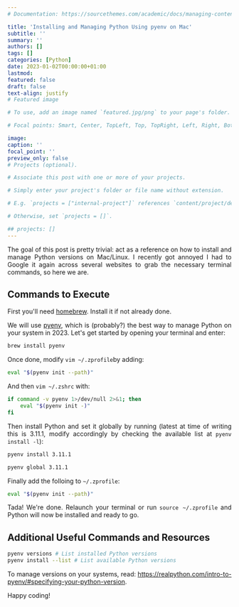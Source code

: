 ```yaml
---
# Documentation: https://sourcethemes.com/academic/docs/managing-content/

title: 'Installing and Managing Python Using pyenv on Mac'
subtitle: ''
summary: ''
authors: []
tags: []
categories: [Python]
date: 2023-01-02T00:00:00+01:00
lastmod:
featured: false
draft: false
text-align: justify
# Featured image

# To use, add an image named `featured.jpg/png` to your page's folder.

# Focal points: Smart, Center, TopLeft, Top, TopRight, Left, Right, BottomLeft, Bottom, BottomRight.

image:
caption: ''
focal_point: ''
preview_only: false
# Projects (optional).

# Associate this post with one or more of your projects.

# Simply enter your project's folder or file name without extension.

# E.g. `projects = ["internal-project"]` references `content/project/deep-learning/index.md`.

# Otherwise, set `projects = []`.

## projects: []
---
```


<div style="text-align: justify">    
  
The goal of this post is pretty trivial: act as a reference on how to install and manage Python versions on Mac/Linux. I recently got annoyed I had to Google it again across several websites to grab the necessary terminal commands, so here we are.


## Commands to Execute

First you'll need [homebrew](https://brew.sh/). Install it if not already done.

We will use [pyenv](https://github.com/pyenv/pyenv), which is (probably?) the best way to manage Python on your system in 2023. Let's get started by opening your terminal and enter:

```bash
brew install pyenv
```

Once done, modify `vim ~/.zprofile`by adding:

```bash
eval "$(pyenv init --path)"
```

And then `vim ~/.zshrc` with:

```bash
if command -v pyenv 1>/dev/null 2>&1; then
    eval "$(pyenv init -)"
fi
```

Then install Python and set it globally by running (latest at time of writing this is 3.11.1, modify accordingly by checking the available list at `pyenv install -l`):

```bash
pyenv install 3.11.1 

pyenv global 3.11.1
```

Finally add the folloing to `~/.zprofile`:

```bash
eval "$(pyenv init --path)"
```

Tada! We're done. Relaunch your terminal or run `source ~/.zprofile` and Python will now be installed and ready to go.


## Additional Useful Commands and Resources

```bash
pyenv versions # List installed Python versions
pyenv install --list # List available Python versions
```

To manage versions on your systems, read: https://realpython.com/intro-to-pyenv/#specifying-your-python-version.


Happy coding!

</div>
